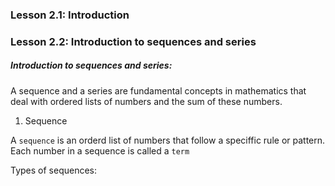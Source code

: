 ### Lesson 2.1: Introduction

### Lesson 2.2: Introduction to sequences and series

<h5>Introduction to sequences and series:</h5>

A sequence and a series are fundamental concepts in mathematics that deal with ordered lists of numbers and the sum of these numbers.

1. Sequence

A `sequence` is an orderd list of numbers that follow a speciffic rule or pattern. Each number in a sequence is called a `term`

Types of sequences:
